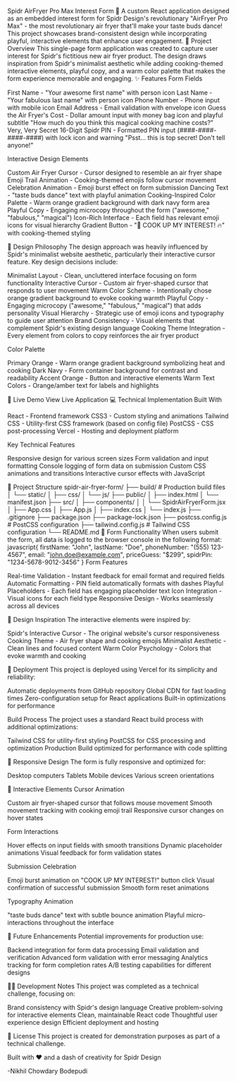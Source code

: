 Spidr AirFryer Pro Max Interest Form 🍳
A custom React application designed as an embedded interest form for Spidr Design's revolutionary "AirFryer Pro Max" - the most revolutionary air fryer that'll make your taste buds dance! This project showcases brand-consistent design while incorporating playful, interactive elements that enhance user engagement.
🎯 Project Overview
This single-page form application was created to capture user interest for Spidr's fictitious new air fryer product. The design draws inspiration from Spidr's minimalist aesthetic while adding cooking-themed interactive elements, playful copy, and a warm color palette that makes the form experience memorable and engaging.
✨ Features
Form Fields

First Name - "Your awesome first name" with person icon
Last Name - "Your fabulous last name" with person icon
Phone Number - Phone input with mobile icon
Email Address - Email validation with envelope icon
Guess the Air Fryer's Cost - Dollar amount input with money bag icon and playful subtitle "How much do you think this magical cooking machine costs?"
Very, Very Secret 16-Digit Spidr PIN - Formatted PIN input (####-####-####-####) with lock icon and warning "Psst... this is top secret! Don't tell anyone!"

Interactive Design Elements

Custom Air Fryer Cursor - Cursor designed to resemble an air fryer shape
Emoji Trail Animation - Cooking-themed emojis follow cursor movement
Celebration Animation - Emoji burst effect on form submission
Dancing Text - "taste buds dance" text with playful animation
Cooking-Inspired Color Palette - Warm orange gradient background with dark navy form area
Playful Copy - Engaging microcopy throughout the form ("awesome," "fabulous," "magical")
Icon-Rich Interface - Each field has relevant emoji icons for visual hierarchy
Gradient Button - "🚀 COOK UP MY INTEREST! 🔥" with cooking-themed styling

🎨 Design Philosophy
The design approach was heavily influenced by Spidr's minimalist website aesthetic, particularly their interactive cursor feature. Key design decisions include:

Minimalist Layout - Clean, uncluttered interface focusing on form functionality
Interactive Cursor - Custom air fryer-shaped cursor that responds to user movement
Warm Color Scheme - Intentionally chose orange gradient background to evoke cooking warmth
Playful Copy - Engaging microcopy ("awesome," "fabulous," "magical") that adds personality
Visual Hierarchy - Strategic use of emoji icons and typography to guide user attention
Brand Consistency - Visual elements that complement Spidr's existing design language
Cooking Theme Integration - Every element from colors to copy reinforces the air fryer product

Color Palette

Primary Orange - Warm orange gradient background symbolizing heat and cooking
Dark Navy - Form container background for contrast and readability
Accent Orange - Button and interactive elements
Warm Text Colors - Orange/amber text for labels and highlights

🚀 Live Demo
View Live Application
💻 Technical Implementation
Built With

React - Frontend framework
CSS3 - Custom styling and animations
Tailwind CSS - Utility-first CSS framework (based on config file)
PostCSS - CSS post-processing
Vercel - Hosting and deployment platform

Key Technical Features

Responsive design for various screen sizes
Form validation and input formatting
Console logging of form data on submission
Custom CSS animations and transitions
Interactive cursor effects with JavaScript

📁 Project Structure
spidr-air-fryer-form/
├── build/                    # Production build files
│   └── static/
│       ├── css/
│       └── js/
├── public/
│   ├── index.html
│   └── manifest.json
├── src/
│   ├── components/
│   │   └── SpidrAirFryerForm.jsx
│   ├── App.css
│   ├── App.js
│   ├── index.css
│   └── index.js
├── .gitignore
├── package.json
├── package-lock.json
├── postcss.config.js         # PostCSS configuration
├── tailwind.config.js        # Tailwind CSS configuration
└── README.md
🎯 Form Functionality
When users submit the form, all data is logged to the browser console in the following format:
javascript{
  firstName: "John",
  lastName: "Doe", 
  phoneNumber: "(555) 123-4567",
  email: "john.doe@example.com",
  priceGuess: "$299",
  spidrPin: "1234-5678-9012-3456"
}
Form Features

Real-time Validation - Instant feedback for email format and required fields
Automatic Formatting - PIN field automatically formats with dashes
Playful Placeholders - Each field has engaging placeholder text
Icon Integration - Visual icons for each field type
Responsive Design - Works seamlessly across all devices

🎨 Design Inspiration
The interactive elements were inspired by:

Spidr's Interactive Cursor - The original website's cursor responsiveness
Cooking Theme - Air fryer shape and cooking emojis
Minimalist Aesthetic - Clean lines and focused content
Warm Color Psychology - Colors that evoke warmth and cooking

🚀 Deployment
This project is deployed using Vercel for its simplicity and reliability:

Automatic deployments from GitHub repository
Global CDN for fast loading times
Zero-configuration setup for React applications
Built-in optimizations for performance

Build Process
The project uses a standard React build process with additional optimizations:

Tailwind CSS for utility-first styling
PostCSS for CSS processing and optimization
Production Build optimized for performance with code splitting

📱 Responsive Design
The form is fully responsive and optimized for:

Desktop computers
Tablets
Mobile devices
Various screen orientations

🎉 Interactive Elements
Cursor Animation

Custom air fryer-shaped cursor that follows mouse movement
Smooth movement tracking with cooking emoji trail
Responsive cursor changes on hover states

Form Interactions

Hover effects on input fields with smooth transitions
Dynamic placeholder animations
Visual feedback for form validation states

Submission Celebration

Emoji burst animation on "COOK UP MY INTEREST!" button click
Visual confirmation of successful submission
Smooth form reset animations

Typography Animation

"taste buds dance" text with subtle bounce animation
Playful micro-interactions throughout the interface

🔧 Future Enhancements
Potential improvements for production use:

Backend integration for form data processing
Email validation and verification
Advanced form validation with error messaging
Analytics tracking for form completion rates
A/B testing capabilities for different designs

👨‍💻 Development Notes
This project was completed as a technical challenge, focusing on:

Brand consistency with Spidr's design language
Creative problem-solving for interactive elements
Clean, maintainable React code
Thoughtful user experience design
Efficient deployment and hosting

📄 License
This project is created for demonstration purposes as part of a technical challenge.

Built with ❤️ and a dash of creativity for Spidr Design

-Nikhil Chowdary Bodepudi
